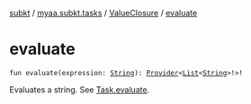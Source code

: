 [subkt](../../index.md) / [myaa.subkt.tasks](../index.md) / [ValueClosure](index.md) / [evaluate](./evaluate.md)

# evaluate

`fun evaluate(expression: `[`String`](https://kotlinlang.org/api/latest/jvm/stdlib/kotlin/-string/index.html)`): `[`Provider`](https://docs.gradle.org/current/javadoc/org/gradle/api/provider/Provider.html)`<`[`List`](https://kotlinlang.org/api/latest/jvm/stdlib/kotlin.collections/-list/index.html)`<`[`String`](https://kotlinlang.org/api/latest/jvm/stdlib/kotlin/-string/index.html)`>!>!`

Evaluates a string. See [Task.evaluate](../org.gradle.api.-task/evaluate.md).

